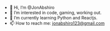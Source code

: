 - 👋 Hi, I’m @JonAbshiro
- 👀 I’m interested in code, gaming, working out.
- 🌱 I’m currently learning Python and Reactjs.
- 📫 How to reach me: jonabshiro123@gmail.com

<!---
JonAbshiro/JonAbshiro is a ✨ special ✨ repository because its `README.md` (this file) appears on your GitHub profile.
You can click the Preview link to take a look at your changes.
--->
